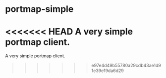 # portmap-simple
<<<<<<< HEAD
A very simple portmap client.
=======
A very simple portmap client.
>>>>>>> e97e4d49b55780a29cdb43ae1d91e39e19da6d29
